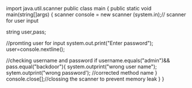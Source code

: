 import java.util.scanner
public class main
{
public static void main(string[]args)
{
 scanner console = new scanner (system.in);//
 scanner for user input

 string user,pass;

 //promting user for input 
 system.out.print("Enter password");
 user=console.nextline();

//checking username and password
if username.equals("admin")&&
pass.equal("backdoor"){
    system.outprint("wrong user name"); 
    sytem.outprint("wrong password');
//corrected method name
}
console.close[];//clossing the scanner to prevent memory leak
}
}
